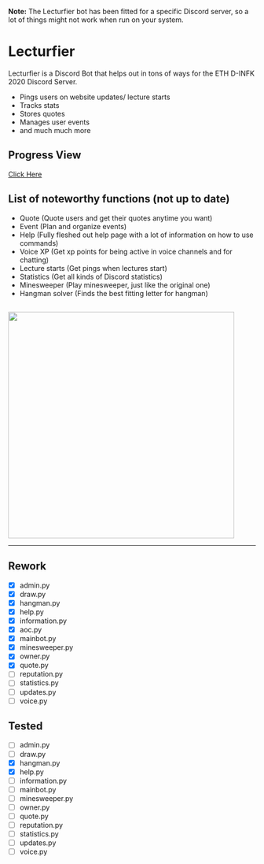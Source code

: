 **Note:** The Lecturfier bot has been fitted for a specific Discord server, so a lot of things might not work when run on your system.

# Lecturfier

Lecturfier is a Discord Bot that helps out in tons of ways for the ETH D-INFK 2020 Discord Server.

- Pings users on website updates/ lecture starts
- Tracks stats
- Stores quotes
- Manages user events
- and much much more

## Progress View

[Click Here](https://github.com/markbeep/Lecturfier/projects/1)

## List of noteworthy functions (not up to date)

- Quote (Quote users and get their quotes anytime you want)
- Event (Plan and organize events)
- Help (Fully fleshed out help page with a lot of information on how to use commands)
- Voice XP (Get xp points for being active in voice channels and for chatting)
- Lecture starts (Get pings when lectures start)
- Statistics (Get all kinds of Discord statistics)
- Minesweeper (Play minesweeper, just like the original one)
- Hangman solver (Finds the best fitting letter for hangman)

##

<img src="https://i.imgur.com/RiUvcML.jpg" width="460"/>

---

## Rework
- [x] admin.py
- [x] draw.py
- [x] hangman.py
- [x] help.py
- [x] information.py
- [x] aoc.py
- [x] mainbot.py
- [x] minesweeper.py
- [x] owner.py
- [x] quote.py
- [ ] reputation.py
- [ ] statistics.py
- [ ] updates.py
- [ ] voice.py

## Tested
- [ ] admin.py
- [ ] draw.py
- [x] hangman.py
- [x] help.py
- [ ] information.py
- [ ] mainbot.py
- [ ] minesweeper.py
- [ ] owner.py
- [ ] quote.py
- [ ] reputation.py
- [ ] statistics.py
- [ ] updates.py
- [ ] voice.py

